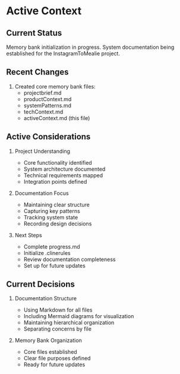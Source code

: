 # Active Context

## Current Status
Memory bank initialization in progress. System documentation being established for the InstagramToMealie project.

## Recent Changes
1. Created core memory bank files:
   - projectbrief.md
   - productContext.md
   - systemPatterns.md
   - techContext.md
   - activeContext.md (this file)

## Active Considerations
1. Project Understanding
   - Core functionality identified
   - System architecture documented
   - Technical requirements mapped
   - Integration points defined

2. Documentation Focus
   - Maintaining clear structure
   - Capturing key patterns
   - Tracking system state
   - Recording design decisions

3. Next Steps
   - Complete progress.md
   - Initialize .clinerules
   - Review documentation completeness
   - Set up for future updates

## Current Decisions
1. Documentation Structure
   - Using Markdown for all files
   - Including Mermaid diagrams for visualization
   - Maintaining hierarchical organization
   - Separating concerns by file

2. Memory Bank Organization
   - Core files established
   - Clear file purposes defined
   - Ready for future updates

